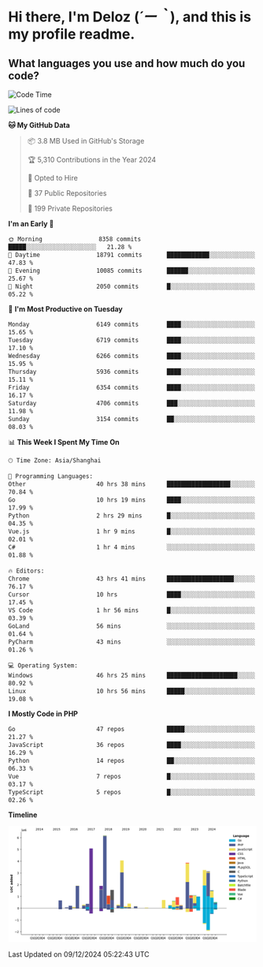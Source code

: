 # **Hi there, I'm Deloz (*´ー｀*), and this is my profile readme.**

## **What languages you use and how much do you code?**

<!--START_SECTION:waka-->
![Code Time](http://img.shields.io/badge/Code%20Time-5%2C234%20hrs%2037%20mins-blue)

![Lines of code](https://img.shields.io/badge/From%20Hello%20World%20I%27ve%20Written-42.6%20million%20lines%20of%20code-blue)

**🐱 My GitHub Data** 

> 📦 3.8 MB Used in GitHub's Storage 
 > 
> 🏆 5,310 Contributions in the Year 2024
 > 
> 💼 Opted to Hire
 > 
> 📜 37 Public Repositories 
 > 
> 🔑 199 Private Repositories 
 > 
**I'm an Early 🐤** 

```text
🌞 Morning                8358 commits        █████░░░░░░░░░░░░░░░░░░░░   21.28 % 
🌆 Daytime                18791 commits       ████████████░░░░░░░░░░░░░   47.83 % 
🌃 Evening                10085 commits       ██████░░░░░░░░░░░░░░░░░░░   25.67 % 
🌙 Night                  2050 commits        █░░░░░░░░░░░░░░░░░░░░░░░░   05.22 % 
```
📅 **I'm Most Productive on Tuesday** 

```text
Monday                   6149 commits        ████░░░░░░░░░░░░░░░░░░░░░   15.65 % 
Tuesday                  6719 commits        ████░░░░░░░░░░░░░░░░░░░░░   17.10 % 
Wednesday                6266 commits        ████░░░░░░░░░░░░░░░░░░░░░   15.95 % 
Thursday                 5936 commits        ████░░░░░░░░░░░░░░░░░░░░░   15.11 % 
Friday                   6354 commits        ████░░░░░░░░░░░░░░░░░░░░░   16.17 % 
Saturday                 4706 commits        ███░░░░░░░░░░░░░░░░░░░░░░   11.98 % 
Sunday                   3154 commits        ██░░░░░░░░░░░░░░░░░░░░░░░   08.03 % 
```


📊 **This Week I Spent My Time On** 

```text
🕑︎ Time Zone: Asia/Shanghai

💬 Programming Languages: 
Other                    40 hrs 38 mins      ██████████████████░░░░░░░   70.84 % 
Go                       10 hrs 19 mins      ████░░░░░░░░░░░░░░░░░░░░░   17.99 % 
Python                   2 hrs 29 mins       █░░░░░░░░░░░░░░░░░░░░░░░░   04.35 % 
Vue.js                   1 hr 9 mins         █░░░░░░░░░░░░░░░░░░░░░░░░   02.01 % 
C#                       1 hr 4 mins         ░░░░░░░░░░░░░░░░░░░░░░░░░   01.88 % 

🔥 Editors: 
Chrome                   43 hrs 41 mins      ███████████████████░░░░░░   76.17 % 
Cursor                   10 hrs              ████░░░░░░░░░░░░░░░░░░░░░   17.45 % 
VS Code                  1 hr 56 mins        █░░░░░░░░░░░░░░░░░░░░░░░░   03.39 % 
GoLand                   56 mins             ░░░░░░░░░░░░░░░░░░░░░░░░░   01.64 % 
PyCharm                  43 mins             ░░░░░░░░░░░░░░░░░░░░░░░░░   01.26 % 

💻 Operating System: 
Windows                  46 hrs 25 mins      ████████████████████░░░░░   80.92 % 
Linux                    10 hrs 56 mins      █████░░░░░░░░░░░░░░░░░░░░   19.08 % 
```

**I Mostly Code in PHP** 

```text
Go                       47 repos            █████░░░░░░░░░░░░░░░░░░░░   21.27 % 
JavaScript               36 repos            ████░░░░░░░░░░░░░░░░░░░░░   16.29 % 
Python                   14 repos            ██░░░░░░░░░░░░░░░░░░░░░░░   06.33 % 
Vue                      7 repos             █░░░░░░░░░░░░░░░░░░░░░░░░   03.17 % 
TypeScript               5 repos             █░░░░░░░░░░░░░░░░░░░░░░░░   02.26 % 
```



**Timeline**

![Lines of Code chart](https://raw.githubusercontent.com/deloz/deloz/main/assets/bar_graph.png)


 Last Updated on 09/12/2024 05:22:43 UTC
<!--END_SECTION:waka-->
